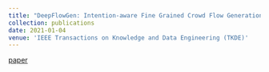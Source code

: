 ```yaml
---
title: "DeepFlowGen: Intention-aware Fine Grained Crowd Flow Generation via Deep Neural Networks"
collection: publications
date: 2021-01-04
venue: 'IEEE Transactions on Knowledge and Data Engineering (TKDE)'
---
```


[paper](https://ieeexplore.ieee.org/document/9416248)
